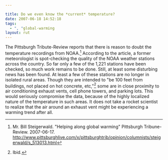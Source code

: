 ```yaml
---

title: Do we even know the *current* temperature?
date: 2007-06-18 14:52:18
tags:
  - ", "global-warming
layout: rut
---
```


The Pittsburgh Tribute-Review reports that there is reason to doubt the temperature recordings from NOAA.[^noaa1]  According to the article, a former meteorologist is spot-checking the quality of the NOAA weather stations across the country.  So far only a few of the 1,221 stations have been checked, so much work remains to be done.  Still, at least some disturbing news has been found.  At least a few of these stations are no longer in isolated rural areas.   Though they are intended to "be 100 feet from buildings, not placed on hot concrete, etc,"[^noaa2] some are in close proximity to air conditioning exhaust vents, cell phone towers, and parking lots.  This would seriously compromise the data, because of the highly localized nature of the temperature in such areas.  It does not take a rocket scientist to realize that the air around an exhaust vent might be experiencing a warming trend after all. 

[^noaa1]: Mr. Bill Steigerwald.  "Helping along global warming"  Pittsburgh Tribune-Review.  2007-06-17. <http://www.pittsburghlive.com/x/pittsburghtrib/opinion/columnists/steigerwald/s_513013.html>
[^noaa2]: Ibid.


